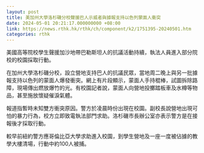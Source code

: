 ```yaml
---
layout: post
title: 美加州大學洛杉磯分校聲援巴人示威者與據報支持以色列蒙面人衝突
date: 2024-05-01 20:21:17.000000000 +08:00
link: https://news.rthk.hk/rthk/ch/component/k2/1751395-20240501.htm
categories: rthk
---
```


美國高等院校學生聲援加沙地帶巴勒斯坦人的抗議活動持續，執法人員進入部分院校的校園採取行動。

在加州大學洛杉磯分校，設立營地支持巴人的抗議民眾，當地周二晚上與另一批據報支持以色列的蒙面人爆發衝突。網上有片段顯示，蒙面人手持棍棒，試圖拆除路障，現場傳出燃放爆竹的光。有校園記者說，蒙面人向營地投擲踏板車及水樽等物品，甚至施放懷疑催淚氣體。

報道指暫時未知雙方衝突原因。警方於凌晨時份出現在校園。副校長說營地出現可怕的暴力行為，校方立即致電執法部門求助。洛杉磯市長辦公室亦表示警方是在接報後才採取行動。

較早前紐約警方應哥倫比亞大學求助進入校園，到學生營地及一座一度被佔據的教學大樓清場，行動中約100人被捕。
